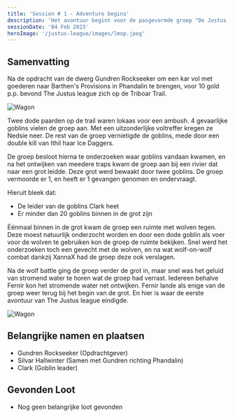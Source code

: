 ```yaml
---
title: 'Session # 1 - Adventure begins'
description: 'Het avontuur begint voor de pasgevormde groep "De Justus league"'
sessionDate: '04 Feb 2023'
heroImage: '/justus-league/images/lmop.jpeg'
---
```


## Samenvatting

Na de opdracht van de dwerg Gundren Rockseeker om een kar vol met goederen naar Barthen's Provisions in Phandalin te brengen, voor 10 gold p.p. bevond The Justus league zich op de Triboar Trail.

![Wagon](/justus-league/images/session1-wagon.png)

Twee dode paarden op de trail waren lokaas voor een ambush. 4 gevaarlijke goblins vielen de groep aan. Met een uitzonderlijke voltreffer kregen ze Nedsie neer. De rest van de groep vernietigde de goblins, mede door een double kill van Ithil haar Ice Daggers.

De groep besloot hierna te onderzoeken waar goblins vandaan kwamen, en na het ontwijken van meedere traps kwam de groep aan bij een rivier dat naar een grot leidde. Deze grot werd bewaakt door twee goblins. De groep vermoorde er 1, en heeft er 1 gevangen genomen en ondervraagt.

Hieruit bleek dat:

-   De leider van de goblins Clark heet
-   Er minder dan 20 goblins binnen in de grot zijn

Éénmaal binnen in de grot kwam de groep een ruimte met wolven tegen. Deze moest natuurlijk onderzocht worden en door een dode goblin als voer voor de wolven te gebruiken kon de groep de ruimte bekijken. Snel werd het onderzoeken toch een gevecht met de wolven, en na wat wolf-on-wolf combat dankzij XannaX had de groep deze ook verslagen.

Na de wolf battle ging de groep verder de grot in, maar snel was het geluid van stromend water te horen wat de groep had verrast. Iedereen behalve Fernir kon het stromende water net ontwijken. Fernir lande als enige van de groep weer terug bij het begin van de grot. En hier is waar de eerste avontuur van The Justus league eindigde.

![Wagon](/justus-league/images/session1-wolf.png)

## Belangrijke namen en plaatsen

-   Gundren Rockseeker (Opdrachtgever)
-   Silvar Hallwinter (Samen met Gundren richting Phandalin)
-   Clark (Goblin leader)

## Gevonden Loot

-   Nog geen belangrijke loot gevonden
